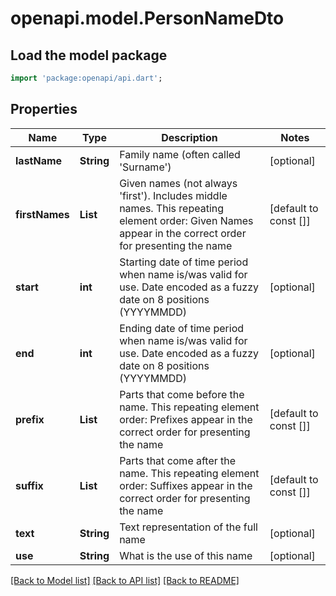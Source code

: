 # openapi.model.PersonNameDto

## Load the model package
```dart
import 'package:openapi/api.dart';
```

## Properties
Name | Type | Description | Notes
------------ | ------------- | ------------- | -------------
**lastName** | **String** | Family name (often called 'Surname') | [optional] 
**firstNames** | **List<String>** | Given names (not always 'first'). Includes middle names. This repeating element order: Given Names appear in the correct order for presenting the name | [default to const []]
**start** | **int** | Starting date of time period when name is/was valid for use. Date encoded as a fuzzy date on 8 positions (YYYYMMDD) | [optional] 
**end** | **int** | Ending date of time period when name is/was valid for use. Date encoded as a fuzzy date on 8 positions (YYYYMMDD) | [optional] 
**prefix** | **List<String>** | Parts that come before the name. This repeating element order: Prefixes appear in the correct order for presenting the name | [default to const []]
**suffix** | **List<String>** | Parts that come after the name. This repeating element order: Suffixes appear in the correct order for presenting the name | [default to const []]
**text** | **String** | Text representation of the full name | [optional] 
**use** | **String** | What is the use of this name | [optional] 

[[Back to Model list]](../README.md#documentation-for-models) [[Back to API list]](../README.md#documentation-for-api-endpoints) [[Back to README]](../README.md)


